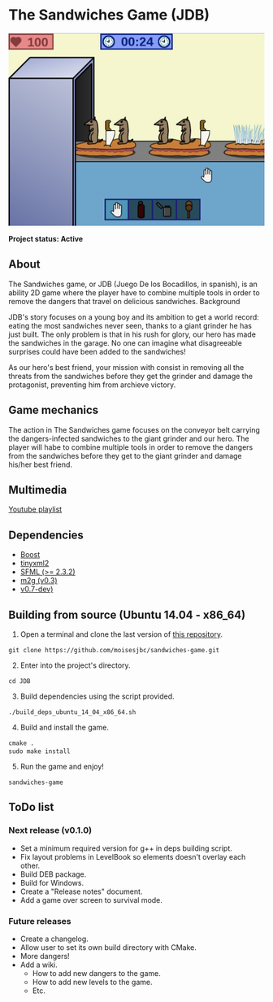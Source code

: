 # The Sandwiches Game (JDB)

![JDB game](img/jdb.jpg "JDB game")

**Project status: Active**

## About

The Sandwiches game, or JDB (Juego De los Bocadillos, in spanish), is an ability 2D game where the player have to combine multiple tools in order to remove the dangers that travel on delicious sandwiches.
Background

JDB's story focuses on a young boy and its ambition to get a world record: eating the most sandwiches never seen, thanks to a giant grinder he has just built. The only problem is that in his rush for glory, our hero has made the sandwiches in the garage. No one can imagine what disagreeable surprises could have been added to the sandwiches!

As our hero's best friend, your mission with consist in removing all the threats from the sandwiches before they get the grinder and damage the protagonist, preventing him from archieve victory.

## Game mechanics

The action in The Sandwiches game focuses on the conveyor belt carrying the dangers-infected sandwiches to the giant grinder and our hero. The player will habe to combine multiple tools in order to remove the dangers from the sandwiches before they get to the giant grinder and damage his/her best friend.


## Multimedia

[Youtube playlist](http://www.youtube.com/playlist?list=PLfi4ueBWh9m7XmYMS8lGjgIC0mvYB2_H9)


## Dependencies

* [Boost](www.boost.org/)
* [tinyxml2](http://www.grinninglizard.com/tinyxml2/)
* [SFML (>= 2.3.2)](http://www.sfml-dev.org/)
* [m2g (v0.3)](https://github.com/moisesjbc/m2g)
* [v0.7-dev)](https://tgui.eu/v0.7-dev/)


## Building from source (Ubuntu 14.04 - x86_64)

1. Open a terminal and clone the last version of [this repository](https://github.com/moisesjbc/JDB).

```
git clone https://github.com/moisesjbc/sandwiches-game.git
```

2. Enter into the project's directory.

```
cd JDB
```

3. Build dependencies using the script provided.

```
./build_deps_ubuntu_14_04_x86_64.sh
```

4. Build and install the game.

```
cmake .
sudo make install
```

5. Run the game and enjoy!

```
sandwiches-game
```

## ToDo list 

### Next release (v0.1.0)

- Set a minimum required version for g++ in deps building script.
- Fix layout problems in LevelBook so elements doesn't overlay each other.
- Build DEB package.
- Build for Windows.
- Create a "Release notes" document.
- Add a game over screen to survival mode.


### Future releases
- Create a changelog.
- Allow user to set its own build directory with CMake.
- More dangers!
- Add a wiki.
    - How to add new dangers to the game.
    - How to add new levels to the game.
    - Etc.
